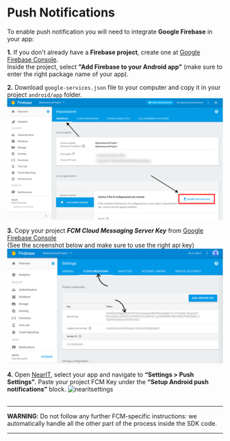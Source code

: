 # Push Notifications

To enable push notification you will need to integrate **Google Firebase** in your app:

**1.** If you don't already have a **Firebase project**, create one at [Google Firebase Console](https://console.firebase.google.com/).<br>
Inside the project, select **"Add Firebase to your Android app"** (make sure to enter the right package name of your app).

**2.** Download `google-services.json` file to your computer and
copy it in your project `android/app` folder.
![google-services.json](push_help/google_services_json.png "")

**3.** Copy your project ***FCM Cloud Messaging Server Key*** from [Google Firebase Console](https://console.firebase.google.com/)<br>
(See the screenshot below and make sure to use the right api key)
![fcmkey](push_help/fcmkeylocation.png "")

**4.** Open [NearIT](https://go.nearit.com), select your app and navigate to **“Settings > Push Settings”**.
Paste your project FCM Key under the **“Setup Android push notifications”** block.
![nearitsettings](push_help/fcm_upload.gif "")
<br><br>
___
**WARNING**: Do not follow any further FCM-specific instructions: we automatically handle all the other part of the process inside the SDK code.
___